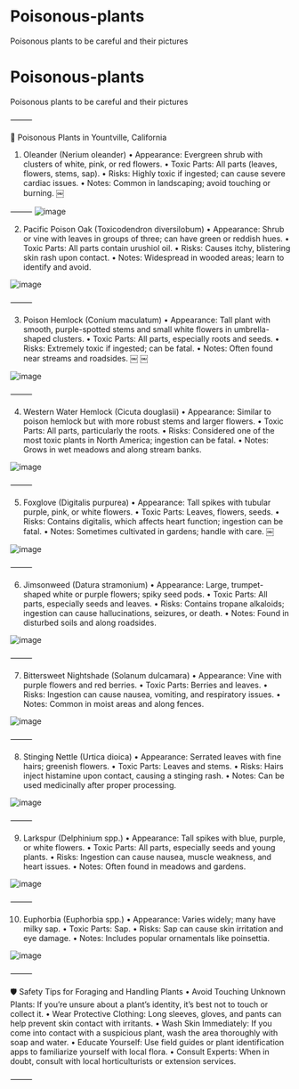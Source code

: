 # Poisonous-plants
Poisonous plants to be careful and their pictures 
# Poisonous-plants
Poisonous plants to be careful and their pictures 


⸻

🌿 Poisonous Plants in Yountville, California

1. Oleander (Nerium oleander)
	•	Appearance: Evergreen shrub with clusters of white, pink, or red flowers.
	•	Toxic Parts: All parts (leaves, flowers, stems, sap).
	•	Risks: Highly toxic if ingested; can cause severe cardiac issues.
	•	Notes: Common in landscaping; avoid touching or burning. ￼


⸻
![image](https://github.com/user-attachments/assets/af8bd7ee-8962-441d-9ccb-ff951469aa03)


2. Pacific Poison Oak (Toxicodendron diversilobum)
	•	Appearance: Shrub or vine with leaves in groups of three; can have green or reddish hues.
	•	Toxic Parts: All parts contain urushiol oil.
	•	Risks: Causes itchy, blistering skin rash upon contact.
	•	Notes: Widespread in wooded areas; learn to identify and avoid.

![image](https://github.com/user-attachments/assets/feab3632-e5bc-41b8-91cb-b1f4aa4e9ffc)


⸻

3. Poison Hemlock (Conium maculatum)
	•	Appearance: Tall plant with smooth, purple-spotted stems and small white flowers in umbrella-shaped clusters.
	•	Toxic Parts: All parts, especially roots and seeds.
	•	Risks: Extremely toxic if ingested; can be fatal.
	•	Notes: Often found near streams and roadsides. ￼ ￼

![image](https://github.com/user-attachments/assets/412c7b76-8f3f-410b-803e-169558bcfd92)

⸻

4. Western Water Hemlock (Cicuta douglasii)
	•	Appearance: Similar to poison hemlock but with more robust stems and larger flowers.
	•	Toxic Parts: All parts, particularly the roots.
	•	Risks: Considered one of the most toxic plants in North America; ingestion can be fatal.
	•	Notes: Grows in wet meadows and along stream banks.

![image](https://github.com/user-attachments/assets/5a75a093-8689-4f90-9bec-a4879cbf3394)

⸻

5. Foxglove (Digitalis purpurea)
	•	Appearance: Tall spikes with tubular purple, pink, or white flowers.
	•	Toxic Parts: Leaves, flowers, seeds.
	•	Risks: Contains digitalis, which affects heart function; ingestion can be fatal.
	•	Notes: Sometimes cultivated in gardens; handle with care. ￼

![image](https://github.com/user-attachments/assets/4b122cce-dc2b-468c-b0f2-1ffdbf38fb25)

⸻

6. Jimsonweed (Datura stramonium)
	•	Appearance: Large, trumpet-shaped white or purple flowers; spiky seed pods.
	•	Toxic Parts: All parts, especially seeds and leaves.
	•	Risks: Contains tropane alkaloids; ingestion can cause hallucinations, seizures, or death.
	•	Notes: Found in disturbed soils and along roadsides.

![image](https://github.com/user-attachments/assets/ac4b5487-3b46-4b89-b164-68d18124b8b5)

⸻

7. Bittersweet Nightshade (Solanum dulcamara)
	•	Appearance: Vine with purple flowers and red berries.
	•	Toxic Parts: Berries and leaves.
	•	Risks: Ingestion can cause nausea, vomiting, and respiratory issues.
	•	Notes: Common in moist areas and along fences.

![image](https://github.com/user-attachments/assets/9d8fb09a-2e72-4c02-b19d-de6a7565812b)

⸻

8. Stinging Nettle (Urtica dioica)
	•	Appearance: Serrated leaves with fine hairs; greenish flowers.
	•	Toxic Parts: Leaves and stems.
	•	Risks: Hairs inject histamine upon contact, causing a stinging rash.
	•	Notes: Can be used medicinally after proper processing.

![image](https://github.com/user-attachments/assets/061b52bd-6a56-4147-8406-246d33cec3c3)

⸻

9. Larkspur (Delphinium spp.)
	•	Appearance: Tall spikes with blue, purple, or white flowers.
	•	Toxic Parts: All parts, especially seeds and young plants.
	•	Risks: Ingestion can cause nausea, muscle weakness, and heart issues.
	•	Notes: Often found in meadows and gardens.

![image](https://github.com/user-attachments/assets/981155ce-def5-4663-9a21-091d10efd39a)

⸻

10. Euphorbia (Euphorbia spp.)
	•	Appearance: Varies widely; many have milky sap.
	•	Toxic Parts: Sap.
	•	Risks: Sap can cause skin irritation and eye damage.
	•	Notes: Includes popular ornamentals like poinsettia.

![image](https://github.com/user-attachments/assets/bd36528a-c57d-41e2-98b3-0417c3bc226c)

⸻

🛡️ Safety Tips for Foraging and Handling Plants
	•	Avoid Touching Unknown Plants: If you’re unsure about a plant’s identity, it’s best not to touch or collect it.
	•	Wear Protective Clothing: Long sleeves, gloves, and pants can help prevent skin contact with irritants.
	•	Wash Skin Immediately: If you come into contact with a suspicious plant, wash the area thoroughly with soap and water.
	•	Educate Yourself: Use field guides or plant identification apps to familiarize yourself with local flora.
	•	Consult Experts: When in doubt, consult with local horticulturists or extension services.

⸻
